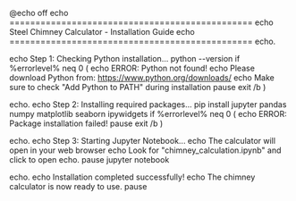 @echo off
echo ===============================================
echo Steel Chimney Calculator - Installation Guide
echo ===============================================
echo.

echo Step 1: Checking Python installation...
python --version
if %errorlevel% neq 0 (
    echo ERROR: Python not found!
    echo Please download Python from: https://www.python.org/downloads/
    echo Make sure to check "Add Python to PATH" during installation
    pause
    exit /b
)

echo.
echo Step 2: Installing required packages...
pip install jupyter pandas numpy matplotlib seaborn ipywidgets
if %errorlevel% neq 0 (
    echo ERROR: Package installation failed!
    pause
    exit /b
)

echo.
echo Step 3: Starting Jupyter Notebook...
echo The calculator will open in your web browser
echo Look for "chimney_calculation.ipynb" and click to open
echo.
pause
jupyter notebook

echo.
echo Installation completed successfully!
echo The chimney calculator is now ready to use.
pause